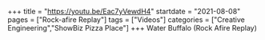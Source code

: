 +++
title = "https://youtu.be/Eac7yVewdH4"
startdate = "2021-08-08"
pages = ["Rock-afire Replay"]
tags = ["Videos"]
categories = ["Creative Engineering","ShowBiz Pizza Place"]
+++
Water Buffalo (Rock Afire Replay)
